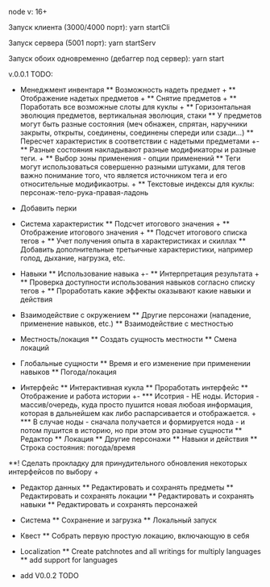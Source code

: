 node v: 16+

Запуск клиента (3000/4000 порт):
yarn startCli

Запуск сервера (5001 порт):
yarn startServ

Запуск обоих одновременно (дебаггер под сервер):
yarn start

v.0.0.1
TODO:
* Менеджмент инвентаря
** Возможность надеть предмет +
** Отображение надетых предметов +
** Снятие предметов +
** Поработать все возможные слоты для куклы +
** Горизонтальная эволюция предметов, вертикальная эволюция, стаки
** У предметов могут быть разные состояния (меч обнажен, спрятан, наручники закрыты, открыты, соединены, соединены спереди или сзади...)
** Пересчет характеристик в соответствии с надетыми предметами +-
** Разные состояния накладывают разные модификаторы и разные теги. +
** Выбор зоны применения - опции применений
** Теги могут использоваться совершенно разными штуками, для тегов важно понимание того, что является источником тега и его относительные модификаотры. +
** Текстовые индексы для куклы: персонаж-тело-рука-правая-ладонь

* Добавить перки

* Система характеристик
** Подсчет итогового значения +
** Отображение итогового значения +
** Подсчет итогового списка тегов +
** Учет получения опыта в характеристиках и скиллах
** Добавить дополнительные третьичные характеристики, например голод, дыхание, нагрузка, etc.

* Навыки
** Использование навыка +-
** Интерпретация результата +
** Проверка доступности использования навыков согласно списку тегов +
** Проработать какие эффекты оказывают какие навыки и действия

* Взаимодействие с окружением
** Другие персонажи (нападение, применение навыков, etc.)
** Взаимодействие с местностью

* Местность/локация
** Создать сущность местности
** Смена локаций

* Глобальные сущности
** Время и его изменение при применении навыков
** Погода/локация

* Интерфейс
** Интерактивная кукла
** Проработать интерфейс
** Отображение и работа истории +-
*** Исотрия - НЕ ноды. История - массив/очередь, куда просто пушится новая любоая информация, которая в дальнейшем как либо распарсивается и отображается. +
*** В случае ноды - сначала получается и формируется нода - и потом пушится в историю, но при этом это разные сущности
** Редактор
** Локация
** Другие персонажи
** Навыки и действия
** Строка состояния: погода/время

**! Сделать прокладку для принудительного обновления некоторых интерфейсов по выбору +

* Редактор данных
** Редактировать и сохранять предметы
** Редактировать и сохранять локации
** Редактировать и сохранять навыки
** Редактировать и сохранять персонажей

* Система
** Сохранение и загрузка
** Локальный запуск

* Квест
** Собрать первую простую локацию, включающую в себя 

* Localization
** Create patchnotes and all writings for multiply languages
** add support for languages

* add V0.0.2 TODO